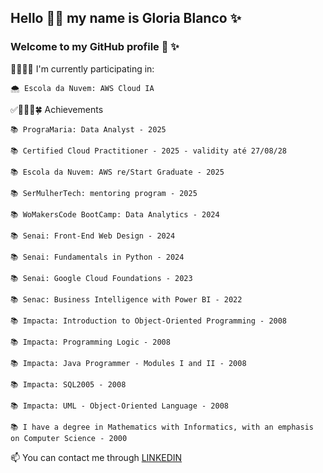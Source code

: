 ## Hello 👋😉 my name is **Gloria Blanco** ✨ 
### Welcome to my GitHub profile 🐥 ✨ 

👩🏻‍💻🍀 I'm currently participating in:

    🌨️ Escola da Nuvem: AWS Cloud IA


✅👩🏻‍💻🍀 Achievements

    📚 PrograMaria: Data Analyst - 2025

   	📚 Certified Cloud Practitioner - 2025 - validity até 27/08/28

	📚 Escola da Nuvem: AWS re/Start Graduate - 2025

    📚 SerMulherTech: mentoring program - 2025

    📚 WoMakersCode BootCamp: Data Analytics - 2024

    📚 Senai: Front-End Web Design - 2024

    📚 Senai: Fundamentals in Python - 2024

    📚 Senai: Google Cloud Foundations - 2023

    📚 Senac: Business Intelligence with Power BI - 2022

    📚 Impacta: Introduction to Object-Oriented Programming - 2008

    📚 Impacta: Programming Logic - 2008

    📚 Impacta: Java Programmer - Modules I and II - 2008

    📚 Impacta: SQL2005 - 2008

    📚 Impacta: UML - Object-Oriented Language - 2008

    📚 I have a degree in Mathematics with Informatics, with an emphasis on Computer Science - 2000


📫 You can contact me through [LINKEDIN](https://www.linkedin.com/in/gloriablanco/)

